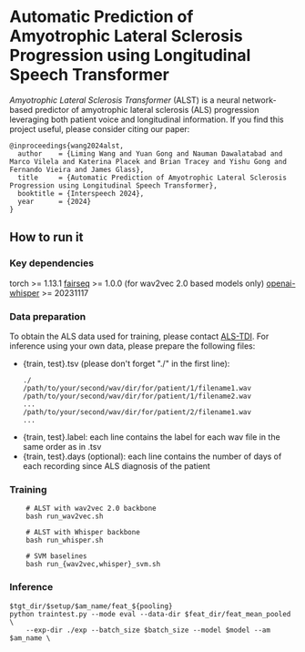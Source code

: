 # Automatic Prediction of Amyotrophic Lateral Sclerosis Progression using Longitudinal Speech Transformer

*Amyotrophic Lateral Sclerosis Transformer* (ALST) is a neural network-based predictor of amyotrophic lateral sclerosis (ALS) progression leveraging both patient voice and longitudinal information.
If you find this project useful, please consider citing our paper:
~~~~
@inproceedings{wang2024alst,
  author    = {Liming Wang and Yuan Gong and Nauman Dawalatabad and Marco Vilela and Katerina Placek and Brian Tracey and Yishu Gong and Fernando Vieira and James Glass},
  title     = {Automatic Prediction of Amyotrophic Lateral Sclerosis Progression using Longitudinal Speech Transformer},
  booktitle = {Interspeech 2024},
  year      = {2024}
}
~~~~

## How to run it
### Key dependencies
torch >= 1.13.1
[fairseq](https://github.com/pytorch/fairseq) >= 1.0.0 (for wav2vec 2.0 based models only)
[openai-whisper](https://github.com/openai/whisper) >= 20231117

### Data preparation
To obtain the ALS data used for training, please contact [ALS-TDI](https://www.als.net/). For inference using your own data, please prepare the following files:
- {train, test}.tsv (please don't forget "./" in the first line):
  ~~~
  ./
  /path/to/your/second/wav/dir/for/patient/1/filename1.wav
  /path/to/your/second/wav/dir/for/patient/1/filename2.wav
  ...
  /path/to/your/second/wav/dir/for/patient/2/filename1.wav
  ...
  ~~~
- {train, test}.label: each line contains the label for each wav file in the same order as in .tsv
- {train, test}.days (optional): each line contains the number of days of each recording since ALS diagnosis of the patient

### Training
~~~~
    # ALST with wav2vec 2.0 backbone
    bash run_wav2vec.sh

    # ALST with Whisper backbone
    bash run_whisper.sh

    # SVM baselines
    bash run_{wav2vec,whisper}_svm.sh
~~~~
### Inference
~~~~
$tgt_dir/$setup/$am_name/feat_${pooling}
python traintest.py --mode eval --data-dir $feat_dir/feat_mean_pooled \
    --exp-dir ./exp --batch_size $batch_size --model $model --am $am_name \
~~~~
